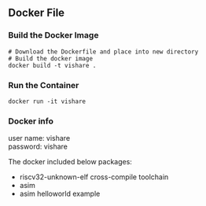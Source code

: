 ## Docker File

### Build the Docker Image
```console
# Download the Dockerfile and place into new directory
# Build the docker image
docker build -t vishare .
```

### Run the Container
```
docker run -it vishare
```

### Docker info
user name: vishare<br >
password: vishare

The docker included below packages:
* riscv32-unknown-elf cross-compile toolchain
* asim
* asim helloworld example

